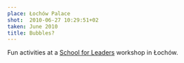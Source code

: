 ```yaml
---
place: Łochów Palace
shot:  2010-06-27 10:29:51+02
taken: June 2010
title: Bubbles?
---
```


Fun activities at a [School for Leaders](http://szkola-liderow.pl/home.php) workshop in Łochów.
